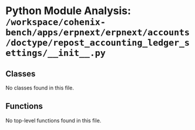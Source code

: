 # Python Module Analysis: `/workspace/cohenix-bench/apps/erpnext/erpnext/accounts/doctype/repost_accounting_ledger_settings/__init__.py`

## Classes

No classes found in this file.


## Functions

No top-level functions found in this file.
